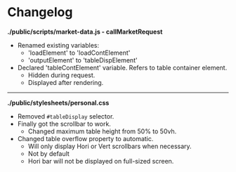 # Changelog

**./public/scripts/market-data.js - callMarketRequest**
* Renamed existing variables:
	* 'loadElement' to 'loadContElement'
	* 'outputElement' to 'tableDispElement'
* Declared 'tableContElement' variable. Refers to table container element.
	* Hidden during request.
	* Displayed after rendering.

---

**./public/stylesheets/personal.css**
* Removed `#tableDisplay` selector.
* Finally got the scrollbar to work.
	* Changed maximum table height from 50% to 50vh.
* Changed table overflow property to automatic.
	* Will only display Hori or Vert scrollbars when necessary.
	* Not by default
	* Hori bar will not be displayed on full-sized screen.
